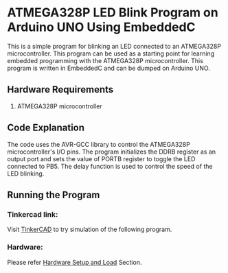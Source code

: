# ATMEGA328P LED Blink Program on Arduino UNO Using EmbeddedC

This is a simple program for blinking an LED connected to an ATMEGA328P microcontroller. This program can be used as a starting point for learning embedded programming with the ATMEGA328P microcontroller. This program is written in EmbeddedC and can be dumped on Arduino UNO.

## Hardware Requirements
1. ATMEGA328P microcontroller

## Code Explanation
The code uses the AVR-GCC library to control the ATMEGA328P microcontroller's I/O pins. The program initializes the DDRB register as an output port and sets the value of PORTB register to toggle the LED connected to PB5. The delay function is used to control the speed of the LED blinking.

## Running the Program
### Tinkercad link:
Visit [TinkerCAD](https://www.tinkercad.com/things/7cqUnSutyBN) to try simulation of the following program.
### Hardware:
Please refer [Hardware Setup and Load](README.md) Section.